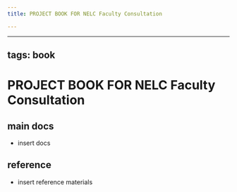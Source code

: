 ```yaml
---
title: PROJECT BOOK FOR NELC Faculty Consultation

---
```



---
tags: book
---

PROJECT BOOK FOR NELC Faculty Consultation
===

main docs
---

- insert docs

reference
---

- insert reference materials


